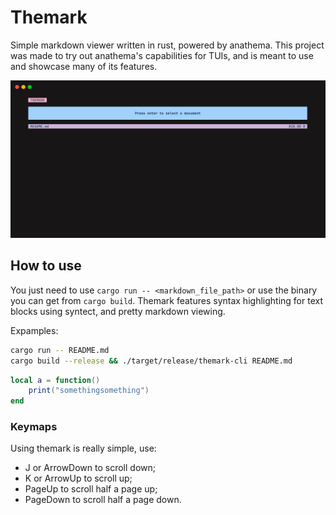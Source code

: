 # Themark

Simple markdown viewer written in rust, powered by anathema. This project was made to try out anathema's
capabilities for TUIs, and is meant to use and showcase many of its features.

![Showcase](./extras/showcase.gif)

## How to use

You just need to use `cargo run -- <markdown_file_path>` or use the binary you can get from `cargo build`.
Themark features syntax highlighting for text blocks using syntect, and pretty markdown viewing.

Expamples:

```sh
cargo run -- README.md
cargo build --release && ./target/release/themark-cli README.md
```

```lua
local a = function()
    print("somethingsomething")
end
```


### Keymaps

Using themark is really simple, use:

- J or ArrowDown to scroll down;
- K or ArrowUp to scroll up;
- PageUp to scroll half a page up;
- PageDown to scroll half a page down.
